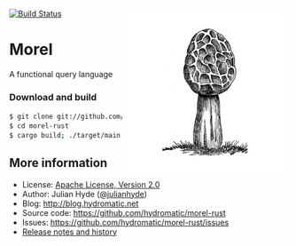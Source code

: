 <!--
{% comment %}
Licensed to Julian Hyde under one or more contributor license
agreements.  See the NOTICE file distributed with this work
for additional information regarding copyright ownership.
Julian Hyde licenses this file to you under the Apache
License, Version 2.0 (the "License"); you may not use this
file except in compliance with the License.  You may obtain a
copy of the License at

http://www.apache.org/licenses/LICENSE-2.0

Unless required by applicable law or agreed to in writing,
software distributed under the License is distributed on an
"AS IS" BASIS, WITHOUT WARRANTIES OR CONDITIONS OF ANY KIND,
either express or implied.  See the License for the specific
language governing permissions and limitations under the
License.
{% endcomment %}
-->
[![Build Status](https://github.com/hydromatic/morel-rust/actions/workflows/rust.yml/badge.svg?branch=main)](https://github.com/hydromatic/morel-rust/actions?query=branch%3Amain)
<img align="right" alt="Morel mushroom (credit: OldDesignShop.com)" src="etc/morel-1200x1200.jpg" with="300" height="300">

# Morel

A functional query language

### Download and build

```bash
$ git clone git://github.com/hydromatic/morel-rust.git
$ cd morel-rust
$ cargo build; ./target/main
```

## More information

* License: <a href="LICENSE">Apache License, Version 2.0</a>
* Author: Julian Hyde (<a href="https://twitter.com/julianhyde">@julianhyde</a>)
* Blog: http://blog.hydromatic.net
* Source code: https://github.com/hydromatic/morel-rust
* Issues: https://github.com/hydromatic/morel-rust/issues
* <a href="HISTORY.md">Release notes and history</a>
